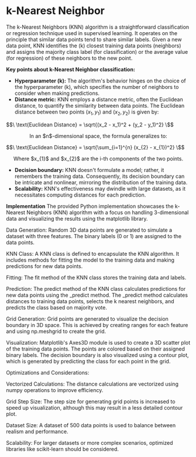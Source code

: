 # k-Nearest Neighbor

The k-Nearest Neighbors (KNN) algorithm is a straightforward classification or regression technique used in supervised learning. It operates on the principle that similar data points tend to share similar labels. Given a new data point, KNN identifies the \(k\) closest training data points (neighbors) and assigns the majority class label (for classification) or the average value (for regression) of these neighbors to the new point.

**Key points about k-Nearest Neighbor classification:**
- **Hyperparameter \(k\):** The algorithm's behavior hinges on the choice of the hyperparameter \(k\), which specifies the number of neighbors to consider when making predictions.
- **Distance metric:** KNN employs a distance metric, often the Euclidean distance, to quantify the similarity between data points. The Euclidean distance between two points $(x_{1}, y_{1})$ and $(x_{2}, y_{2})$ is given by:
  
$$\ \text{Euclidean Distance} = \sqrt{(x_2 - x_1)^2 + (y_2 - y_1)^2} \$$ 
  
 <p align="center"> In an $n$-dimensional space, the formula generalizes to: </center>
  
$$\ \text{Euclidean Distance} = \sqrt{\sum_{i=1}^{n} (x_{2} - x_{1})^2} \$$
  
 <p align="center"> Where $x_{1}$ and $x_{2}$ are the i-th components of the two points. </center>

- **Decision boundary:** KNN doesn't formulate a model; rather, it remembers the training data. Consequently, its decision boundary can be intricate and nonlinear, mirroring the distribution of the training data.
- **Scalability:** KNN's effectiveness may dwindle with large datasets, as it necessitates computing distances for each prediction.

**Implementation**
The provided Python implementation showcases the k-Nearest Neighbors (KNN) algorithm with a focus on handling 3-dimensional data and visualizing the results using the matplotlib library.

Data Generation: Random 3D data points are generated to simulate a dataset with three features. The binary labels (0 or 1) are assigned to the data points.

KNN Class: A KNN class is defined to encapsulate the KNN algorithm. It includes methods for fitting the model to the training data and making predictions for new data points.

Fitting: The fit method of the KNN class stores the training data and labels.

Prediction: The predict method of the KNN class calculates predictions for new data points using the _predict method. The _predict method calculates distances to training data points, selects the 
k nearest neighbors, and predicts the class based on majority vote.

Grid Generation: Grid points are generated to visualize the decision boundary in 3D space. This is achieved by creating ranges for each feature and using np.meshgrid to create the grid.

Visualization: Matplotlib's Axes3D module is used to create a 3D scatter plot of the training data points. The points are colored based on their assigned binary labels. The decision boundary is also visualized using a contour plot, which is generated by predicting the class for each point in the grid.

Optimizations and Considerations:

Vectorized Calculations: The distance calculations are vectorized using numpy operations to improve efficiency.

Grid Step Size: The step size for generating grid points is increased to speed up visualization, although this may result in a less detailed contour plot.

Dataset Size: A dataset of 500 data points is used to balance between realism and performance.

Scalability: For larger datasets or more complex scenarios, optimized libraries like scikit-learn should be considered.
